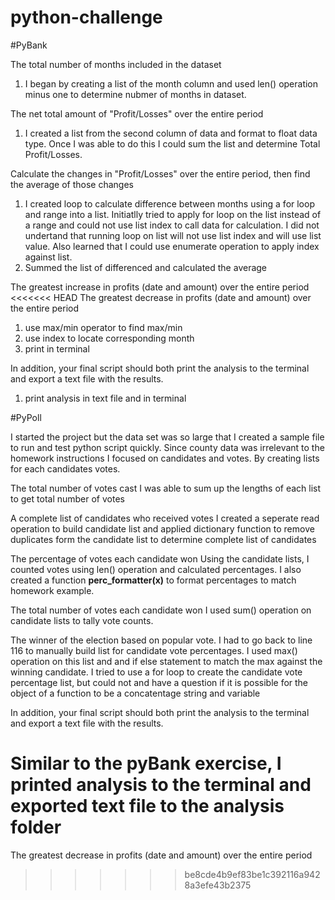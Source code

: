 # python-challenge

#PyBank

The total number of months included in the dataset
1) I began by creating a list of the month column and used len() operation minus one to determine nubmer of months in dataset.


The net total amount of "Profit/Losses" over the entire period
1) I created a list from the second column of data and format to float data type.  Once I was able to do this I could sum the list and determine Total Profit/Losses.


Calculate the changes in "Profit/Losses" over the entire period, then find the average of those changes
1) I created loop to calculate difference between months using a for loop and range into a list.  Initiatlly tried to apply for loop on the list instead of a range and could not use list index to call data for calculation.  I did not undertand that running loop on list will not use list index and will use list value.  Also learned that I could use enumerate operation to apply index against list.
2) Summed the list of differenced and calculated the average


The greatest increase in profits (date and amount) over the entire period
<<<<<<< HEAD
The greatest decrease in profits (date and amount) over the entire period
1) use max/min operator to find max/min
2) use index to locate corresponding month
3) print in terminal

In addition, your final script should both print the analysis to the terminal and export a text file with the results.
1) print analysis in text file and in terminal


#PyPoll


I started the project but the data set was so large that I created a sample file to run and test python script quickly.  Since county data was irrelevant to the homework instructions I focused on candidates and votes.  By creating lists for each candidates votes.  


The total number of votes cast
I was able to sum up the lengths of each list to get total number of votes


A complete list of candidates who received votes
I created a seperate read operation to build candidate list and applied dictionary function to remove duplicates form the candidate list to determine complete list of candidates


The percentage of votes each candidate won
Using the candidate lists, I counted votes using len() operation and calculated percentages.  I also created a function **perc_formatter(x)** to format percentages to match homework example.


The total number of votes each candidate won
I used sum() operation on candidate lists to tally vote counts.

The winner of the election based on popular vote.
I had to go back to line 116 to manually build list for candidate vote percentages.  I used max() operation on this list and and if else statement to match the max against the winning candidate.  I tried to use a for loop to create the candidate vote percentage list, but could not and have a question if it is possible for the object of a function to be a concatentage string and variable


In addition, your final script should both print the analysis to the terminal and export a text file with the results.

Similar to the pyBank exercise, I printed analysis to the terminal and exported text file to the analysis folder
=======


The greatest decrease in profits (date and amount) over the entire period

>>>>>>> be8cde4b9ef83be1c392116a9428a3efe43b2375
